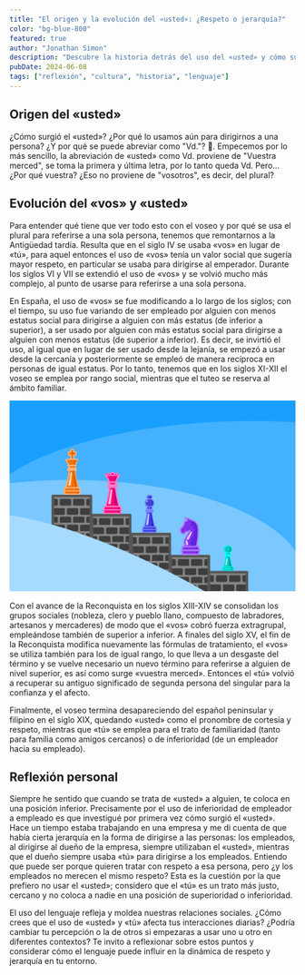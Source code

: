 ```yaml
---
title: "El origen y la evolución del «usted»: ¿Respeto o jerarquía?"
color: "bg-blue-800"
featured: true
author: "Jonathan Simon"  
description: "Descubre la historia detrás del uso del «usted» y cómo su evolución ha influido en nuestras interacciones diarias y en las relaciones de poder."
pubDate: 2024-06-08
tags: ["reflexión", "cultura", "historia", "lenguaje"]
---
```


## Origen del «usted»

¿Cómo surgió el «usted»? ¿Por qué lo usamos aún para dirigirnos a una persona? ¿Y por qué se puede abreviar como "Vd."? 🤔. Empecemos por lo más sencillo, la abreviación de «usted» como Vd. proviene de "Vuestra merced", se toma la primera y última letra, por lo tanto queda Vd. Pero... ¿Por qué vuestra? ¿Eso no proviene de "vosotros", es decir, del plural?

## Evolución del «vos» y «usted»

Para entender qué tiene que ver todo esto con el voseo y por qué se usa el plural para referirse a una sola persona, tenemos que remontarnos a la Antigüedad tardía. Resulta que en el siglo IV se usaba «vos» en lugar de «tú», para aquel entonces el uso de «vos» tenía un valor social que sugería mayor respeto, en particular se usaba para dirigirse al emperador. Durante los siglos VI y VII se extendió el uso de «vos» y se volvió mucho más complejo, al punto de usarse para referirse a una sola persona.

En España, el uso de «vos» se fue modificando a lo largo de los siglos; con el tiempo, su uso fue variando de ser empleado por alguien con menos estatus social para dirigirse a alguien con más estatus (de inferior a superior), a ser usado por alguien con más estatus social para dirigirse a alguien con menos estatus (de superior a inferior). Es decir, se invirtió el uso, al igual que en lugar de ser usado desde la lejanía, se empezó a usar desde la cercanía y posteriormente se empleó de manera recíproca en personas de igual estatus. Por lo tanto, tenemos que en los siglos XI-XII el voseo se emplea por rango social, mientras que el tuteo se reserva al ámbito familiar.

![Ilustración de una escalera con piezas de ajedrez de diferentes colores y tamaños, simbolizando la jerarquía y el trato de respeto representado por el uso de «usted» y «tú» en el lenguaje.](../../../assets/images/hierarchy.png)

Con el avance de la Reconquista en los siglos XIII-XIV se consolidan los grupos sociales (nobleza, clero y pueblo llano, compuesto de labradores, artesanos y mercaderes) de modo que el «vos» cobró fuerza extragrupal, empleándose también de superior a inferior. A finales del siglo XV, el fin de la Reconquista modifica nuevamente las fórmulas de tratamiento, el «vos» se utiliza también para los de igual rango, lo que lleva a un desgaste del término y se vuelve necesario un nuevo término para referirse a alguien de nivel superior, es así como surge «vuestra merced». Entonces el «tú» volvió a recuperar su antiguo significado de segunda persona del singular para la confianza y el afecto.

Finalmente, el voseo termina desapareciendo del español peninsular y filipino en el siglo XIX, quedando «usted» como el pronombre de cortesía y respeto, mientras que «tú» se emplea para el trato de familiaridad (tanto para familia como amigos cercanos) o de inferioridad (de un empleador hacia su empleado).

## Reflexión personal

Siempre he sentido que cuando se trata de «usted» a alguien, te coloca en una posición inferior. Precisamente por el uso de inferioridad de empleador a empleado es que investigué por primera vez cómo surgió el «usted». Hace un tiempo estaba trabajando en una empresa y me di cuenta de que había cierta jerarquía en la forma de dirigirse a las personas: los empleados, al dirigirse al dueño de la empresa, siempre utilizaban el «usted», mientras que el dueño siempre usaba «tú» para dirigirse a los empleados. Entiendo que puede ser porque quieren tratar con respeto a esa persona, pero ¿y los empleados no merecen el mismo respeto? Esta es la cuestión por la que prefiero no usar el «usted»; considero que el «tú» es un trato más justo, cercano y no coloca a nadie en una posición de superioridad o inferioridad.

El uso del lenguaje refleja y moldea nuestras relaciones sociales. ¿Cómo crees que el uso de «usted» y «tú» afecta tus interacciones diarias? ¿Podría cambiar tu percepción o la de otros si empezaras a usar uno u otro en diferentes contextos? Te invito a reflexionar sobre estos puntos y considerar cómo el lenguaje puede influir en la dinámica de respeto y jerarquía en tu entorno.
